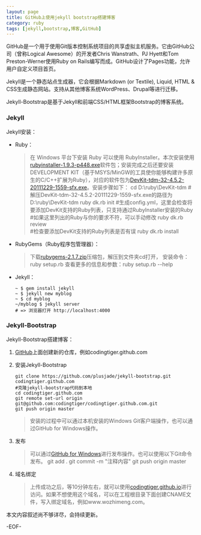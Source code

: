 ```yaml
---
layout: page
title: GitHub上使用jekyll bootstrap搭建博客
category: ruby
tags: [jekyll,bootstrap,博客,GitHub]
---
```


GitHub是一个用于使用Git版本控制系统项目的共享虚拟主机服务。它由GitHub公司（曾称Logical Awesome）的开发者Chris Wanstrath、PJ Hyett和Tom Preston-Werner使用Ruby on Rails编写而成。GitHub设计了Pages功能，允许用户自定义项目首页。

Jekyll是一个静态站点生成器，它会根据Markdown (or Textile), Liquid, HTML & CSS生成静态网站。支持从其他博客系统WordPress、Drupal等进行迁移。

Jekyll-Bootstrap是基于Jekyll和前端CSS/HTML框架Bootstrap的博客系统。

### Jekyll

Jekyll安装：

*   Ruby：
    > 在 Windows 平台下安装 Ruby 可以使用 RubyInstaller。本次安装使用[rubyinstaller-1.9.3-p448.exe](http://dl.bintray.com/oneclick/rubyinstaller/rubyinstaller-1.9.3-p448.exe?direct)软件包；安装完成之后还要安装DEVELOPMENT KIT（基于MSYS/MinGW的工具使你能够构建许多原生的C/C++扩展为Ruby），对应的软件包为[DevKit-tdm-32-4.5.2-20111229-1559-sfx.exe](https://github.com/downloads/oneclick/rubyinstaller/DevKit-tdm-32-4.5.2-20111229-1559-sfx.exe)。安装步骤如下：
        cd D:\ruby\DevKit-tdm
        #解压DevKit-tdm-32-4.5.2-20111229-1559-sfx.exe的路径为D:\ruby\DevKit-tdm
        ruby dk.rb init
        #生成config.yml，这里会检查将要添加DevKit支持的Ruby列表，只支持通过RubyInstaller安装的Ruby
        #如果这里列出的Ruby与你的要求不符，可以手动修改
        ruby dk.rb review  
        #检查要添加DevKit支持的Ruby列表是否有误
        ruby dk.rb install
*   RubyGems（Ruby程序包管理器）：
    > 下载[rubygems-2.1.7.zip](http://production.cf.rubygems.org/rubygems/rubygems-2.1.7.zip)压缩包，解压到文件夹cd打开，    安装命令：ruby setup.rb 查看更多的信息和参数：ruby setup.rb --help
*   Jekyll：

        ~ $ gem install jekyll
        ~ $ jekyll new myblog
        ~ $ cd myblog
        ~/myblog $ jekyll server
        # => 浏览器打开 http://localhost:4000

### Jekyll-Bootstrap

Jekyll-Bootstrap搭建博客：

1.  [GitHub](https://github.com)上面创建新的仓库，例如codingtiger.github.com
2.  安装Jekyll-Bootstrap

        git clone https://github.com/plusjade/jekyll-bootstrap.git codingtiger.github.com
        #克隆jekyll-bootstrap代码到本地
        cd codingtiger.github.com
        git remote set-url origin git@github.com:codingtiger/codingtiger.github.com.git
        git push origin master
    > 安装的过程中可以通过本机安装的Windows Git客户端操作，也可以通过GitHub for Windows操作。
3.  发布
    > 可以通过[GitHub for Windows](http://github-windows.s3.amazonaws.com/GitHubSetup.exe)进行发布操作。也可以使用以下Git命令发布。
        git add .
        git commit -m "注释内容"
        git push origin master
4.  域名绑定
    > 上传成功之后，等10分钟左右，就可以使用[codingtiger.github.io](http://codingtiger.github.io/)进行访问。如果不想使用这个域名，可以在工程根目录下面创建CNAME文件，写入绑定域名，例如www.wozhimeng.com。

本文内容叙述尚不够详尽，会持续更新。

-EOF-

